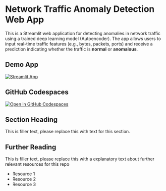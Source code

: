 # Network Traffic Anomaly Detection Web App


This is a Streamlit web application for detecting anomalies in network traffic using a trained deep learning model (Autoencoder). The app allows users to input real-time traffic features (e.g., bytes, packets, ports) and receive a prediction indicating whether the traffic is **normal** or **anomalous**.


## Demo App

[![Streamlit App](https://static.streamlit.io/badges/streamlit_badge_black_white.svg)](https://network-traffic-anomaly-detection.streamlit.app/)

## GitHub Codespaces

[![Open in GitHub Codespaces](https://github.com/codespaces/badge.svg)](https://codespaces.new/streamlit/app-starter-kit?quickstart=1)

## Section Heading

This is filler text, please replace this with text for this section.

## Further Reading

This is filler text, please replace this with a explanatory text about further relevant resources for this repo
- Resource 1
- Resource 2
- Resource 3
